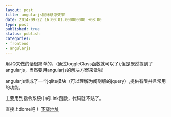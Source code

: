 ```yaml
---
layout: post
title: angularjs鼠标悬浮效果
date: 2014-09-22 16:00:01.000000000 +08:00
type: post
published: true
status: publish
categories:
- frontend
- angularjs
---
```

用JQ来做的话很简单的，(通过toggleClass函数就可以了),但是既然提到了angularjs，当然要用angularjs的解决方案来做啦!

angularjs集成了一个jqlite模块（可以理解为阉割版的jquery）,提供有限并且常用的功能。

主要用到指令系统中的Link函数，代码就不贴了。

直接上dome吧！
[下载地址](https://og5r5kasb.qnssl.com/demo2014092201.zip)
